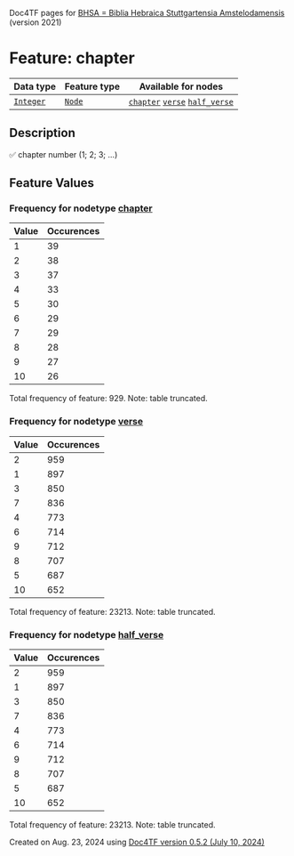 Doc4TF pages for [BHSA = Biblia Hebraica Stuttgartensia Amstelodamensis](https://github.com/ETCBC/BHSA/tree/master/tf) (version 2021)
# Feature: chapter
Data type|Feature type|Available for nodes
---|---|---
[`Integer`](featuresbydatatype.md#integer)|[`Node`](featuresbytype.md#node)| [`chapter`](featuresbynodetype.md#chapter)  [`verse`](featuresbynodetype.md#verse)  [`half_verse`](featuresbynodetype.md#half_verse) 
## Description
✅ chapter number (1; 2; 3; ...)
## Feature Values
### Frequency for nodetype [chapter](featuresbynodetype.md#chapter)
Value|Occurences
---|---
1|39
2|38
3|37
4|33
5|30
6|29
7|29
8|28
9|27
10|26

Total frequency of feature: 929. Note: table truncated.
 ### Frequency for nodetype [verse](featuresbynodetype.md#verse)
Value|Occurences
---|---
2|959
1|897
3|850
7|836
4|773
6|714
9|712
8|707
5|687
10|652

Total frequency of feature: 23213. Note: table truncated.
 ### Frequency for nodetype [half_verse](featuresbynodetype.md#half_verse)
Value|Occurences
---|---
2|959
1|897
3|850
7|836
4|773
6|714
9|712
8|707
5|687
10|652

Total frequency of feature: 23213. Note: table truncated.
  

Created on Aug. 23, 2024 using [Doc4TF version 0.5.2 (July 10, 2024)](https://github.com/tonyjurg/Doc4TF/blob/main/CreateFeatureDoc.ipynb) 